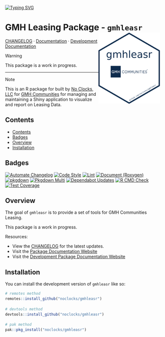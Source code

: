 [![Typing SVG](https://readme-typing-svg.demolab.com?font=Fira+Code&pause=1000&center=true&vCenter=true&multiline=true&width=450&height=80&lines=GMH+Leasing+Dashboard;Built+by+No+Clocks%2C+LLC)](https://git.io/typing-svg)

# GMH Leasing Package - `gmhleasr` <img src="man/figures/logo.png" width="200px" height="auto" alt="hexlogo" align="right" />

<p align="center">

  [CHANGELOG](CHANGELOG.md) &middot; [Documentation](https://docs.noclocks.dev/gmhleasr/) &middot; [Development Documentation](https://docs.noclocks.dev/gmhleasr/develop/)

</p>

> [!WARNING]
> This package is a work in progress.

***

> [!NOTE] 
> This is an R package for built by [No Clocks, LLC]() for [GMH Communities]() for managing and maintaining a Shiny application to visualize and report on Leasing Data.

## Contents

-   [Contents](#contents)
-   [Badges](#badges)
-   [Overview](#overview)
-   [Installation](#installation)

## Badges

<!-- badges: start -->
[![Automate Changelog](https://github.com/noclocks/gmhleasr/actions/workflows/changelog.yml/badge.svg)](https://github.com/noclocks/gmhleasr/actions/workflows/changelog.yml)
[![Code Style](https://github.com/noclocks/gmhleasr/actions/workflows/style.yml/badge.svg)](https://github.com/noclocks/gmhleasr/actions/workflows/style.yml)
[![Lint](https://github.com/noclocks/gmhleasr/actions/workflows/lint.yml/badge.svg)](https://github.com/noclocks/gmhleasr/actions/workflows/lint.yml)
[![Document (Roxygen)](https://github.com/noclocks/gmhleasr/actions/workflows/roxygen.yml/badge.svg)](https://github.com/noclocks/gmhleasr/actions/workflows/roxygen.yml)
[![pkgdown](https://github.com/noclocks/gmhleasr/actions/workflows/pkgdown.yml/badge.svg)](https://github.com/noclocks/gmhleasr/actions/workflows/pkgdown.yml)
[![Pkgdown Multi](https://github.com/noclocks/gmhleasr/actions/workflows/pkgdown-multi.yml/badge.svg)](https://github.com/noclocks/gmhleasr/actions/workflows/pkgdown-multi.yml)
[![Dependabot Updates](https://github.com/noclocks/gmhleasr/actions/workflows/dependabot/dependabot-updates/badge.svg)](https://github.com/noclocks/gmhleasr/actions/workflows/dependabot/dependabot-updates)
[![R CMD Check](https://github.com/noclocks/gmhleasr/actions/workflows/check.yml/badge.svg?branch=main)](https://github.com/noclocks/gmhleasr/actions/workflows/check.yml)
[![Test Coverage](https://github.com/noclocks/gmhleasr/actions/workflows/coverage.yml/badge.svg)](https://github.com/noclocks/gmhleasr/actions/workflows/coverage.yml)
<!-- badges: end -->

## Overview

The goal of `gmhleasr` is to provide a set of tools for GMH Communities Leasing.

This package is a work in progress.

Resources:

- View the [CHANGELOG](CHANGELOG.md) for the latest updates.
- Visit the [Package Documentation Website](https://docs.noclocks.dev/gmhleasr/)
- Visit the [Development Package Documentation Website](https://docs.noclocks.dev/gmhleasr/develop/)

## Installation

You can install the development version of `gmhleasr` like so:

```r
# remotes method
remotes::install_github("noclocks/gmhleasr")

# devtools method
devtools::install_github("noclocks/gmhleasr")

# pak method
pak::pkg_install("noclocks/gmhleasr")
```


